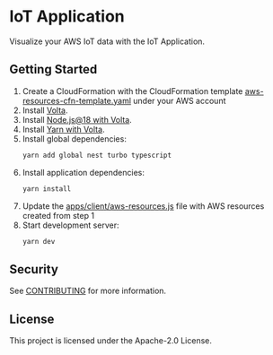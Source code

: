 # IoT Application

Visualize your AWS IoT data with the IoT Application.

## Getting Started

1. Create a CloudFormation with the CloudFormation template [aws-resources-cfn-template.yaml](aws-resources-cfn-template.yaml) under your AWS account
1. Install [Volta](https://docs.volta.sh/guide/getting-started).
1. Install [Node.js@18 with Volta](https://docs.volta.sh/guide/#features).
1. Install [Yarn with Volta](https://docs.volta.sh/guide/#features).
1. Install global dependencies:
   ```sh
   yarn add global nest turbo typescript
   ```
1. Install application dependencies:
   ```sh
   yarn install
   ```
1. Update the [apps/client/aws-resources.js](apps/client/aws-resources.js) file with AWS resources created from step 1
1. Start development server:
   ```sh
   yarn dev
   ```

## Security

See [CONTRIBUTING](CONTRIBUTING.md#security-issue-notifications) for more information.

## License

This project is licensed under the Apache-2.0 License.
